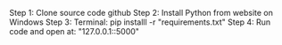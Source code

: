 Step 1: Clone source code github
Step 2: Install Python from website on Windows
Step 3: Terminal:
          pip installl -r "requirements.txt"
Step 4: Run code and open at: "127.0.0.1::5000"
